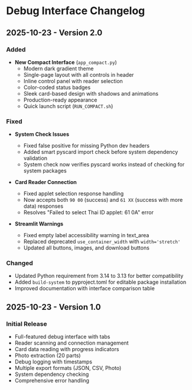 # Debug Interface Changelog

## 2025-10-23 - Version 2.0

### Added
- **New Compact Interface** (`app_compact.py`)
  - Modern dark gradient theme
  - Single-page layout with all controls in header
  - Inline control panel with reader selection
  - Color-coded status badges
  - Sleek card-based design with shadows and animations
  - Production-ready appearance
  - Quick launch script (`RUN_COMPACT.sh`)

### Fixed
- **System Check Issues**
  - Fixed false positive for missing Python dev headers
  - Added smart pyscard import check before system dependency validation
  - System check now verifies pyscard works instead of checking for system packages

- **Card Reader Connection**
  - Fixed applet selection response handling
  - Now accepts both `90 00` (success) and `61 XX` (success with more data) responses
  - Resolves "Failed to select Thai ID applet: 61 0A" error

- **Streamlit Warnings**
  - Fixed empty label accessibility warning in text_area
  - Replaced deprecated `use_container_width` with `width='stretch'`
  - Updated all buttons, images, and download buttons

### Changed
- Updated Python requirement from 3.14 to 3.13 for better compatibility
- Added `build-system` to pyproject.toml for editable package installation
- Improved documentation with interface comparison table

## 2025-10-23 - Version 1.0

### Initial Release
- Full-featured debug interface with tabs
- Reader scanning and connection management
- Card data reading with progress indicators
- Photo extraction (20 parts)
- Debug logging with timestamps
- Multiple export formats (JSON, CSV, Photo)
- System dependency checking
- Comprehensive error handling

